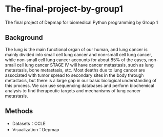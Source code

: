 # The-final-project-by-group1
The final project of Depmap for biomedical  Python programming by Group 1
## Background
The lung is the main functional organ of our human, and lung cancer is mainly divided into small cell lung cancer and non-small cell lung cancer, while non-small cell lung cancer accounts for about 85% of the cases, non-small cell lung cancer STAGE IV will have cancer metastasis, such as lung metastasis, bone metastasis, etc. Most deaths due to lung cancer are associated with tumor spread to secondary sites in the body through metastasis, but there is a large gap in our basic biological understanding of this process. We can use sequencing databases and perform biochemical analysis to find therapeutic targets and mechanisms of lung cancer metastasis.
## Methods
   * Datasets：CCLE
   * Visualization：Depmap
